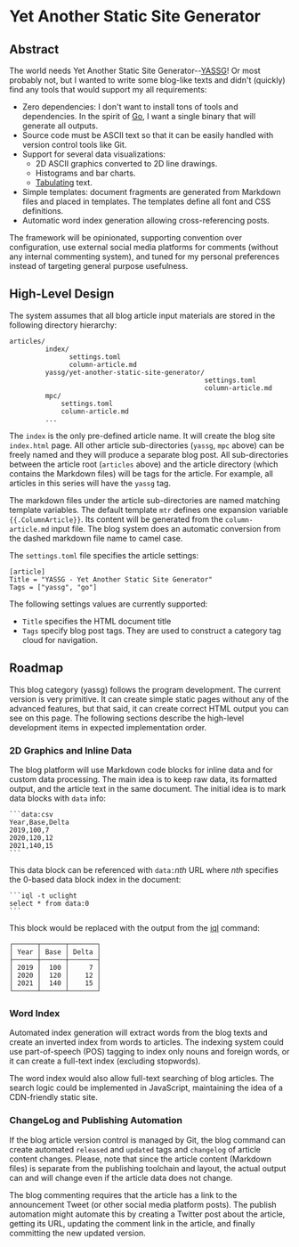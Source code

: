 [//]: # (-*- markdown -*-)

# Yet Another Static Site Generator

## Abstract

The world needs Yet Another Static Site
Generator--[YASSG](https://github.com/markkurossi/blog)! Or most
probably not, but I wanted to write some blog-like texts and didn't
(quickly) find any tools that would support my all requirements:

 - Zero dependencies: I don't want to install tons of tools and
   dependencies. In the spirit of [Go](https://go.dev/), I want a
   single binary that will generate all outputs.
 - Source code must be ASCII text so that it can be easily handled
   with version control tools like Git.
 - Support for several data visualizations:
   - 2D ASCII graphics converted to 2D line drawings.
   - Histograms and bar charts.
   - [Tabulating](https://github.com/markkurossi/tabulate) text.
 - Simple templates: document fragments are generated from Markdown
   files and placed in templates. The templates define all font and
   CSS definitions.
 - Automatic word index generation allowing cross-referencing posts.

The framework will be opinionated, supporting convention over
configuration, use external social media platforms for comments
(without any internal commenting system), and tuned for my personal
preferences instead of targeting general purpose usefulness.

## High-Level Design

The system assumes that all blog article input materials are stored in
the following directory hierarchy:

    articles/
             index/
                   settings.toml
                   column-article.md
             yassg/yet-another-static-site-generator/
                                                     settings.toml
                                                     column-article.md
             mpc/
                 settings.toml
                 column-article.md
             ...

The `index` is the only pre-defined article name. It will create the
blog site `index.html` page. All other article sub-directories
(`yassg`, `mpc` above) can be freely named and they will produce a
separate blog post. All sub-directories between the article root
(`articles` above) and the article directory (which contains the
Markdown files) will be tags for the article. For example, all
articles in this series will have the `yassg` tag.

The markdown files under the article sub-directories are named
matching template variables. The default template `mtr` defines one
expansion variable `{{.ColumnArticle}}`. Its content will be generated
from the `column-article.md` input file. The blog system does an
automatic conversion from the dashed markdown file name to camel case.

The `settings.toml` file specifies the article settings:

    [article]
    Title = "YASSG - Yet Another Static Site Generator"
    Tags = ["yassg", "go"]

The following settings values are currently supported:

 - `Title` specifies the HTML document title
 - `Tags` specify blog post tags. They are used to construct a
   category tag cloud for navigation.

## Roadmap

This blog category (yassg) follows the program development. The
current version is very primitive. It can create simple static pages
without any of the advanced features, but that said, it can create
correct HTML output you can see on this page. The following sections
describe the high-level development items in expected implementation
order.

### 2D Graphics and Inline Data

The blog platform will use Markdown code blocks for inline data and
for custom data processing. The main idea is to keep raw data, its
formatted output, and the article text in the same document. The
initial idea is to mark data blocks with `data` info:

    ```data:csv
    Year,Base,Delta
    2019,100,7
    2020,120,12
    2021,140,15
    ```

This data block can be referenced with `data:`_nth_ URL where _nth_
specifies the 0-based data block index in the document:

    ```iql -t uclight
    select * from data:0
    ```

This block would be replaced with the output from the
[iql](https://github.com/markkurossi/iql) command:

```
┌──────┬──────┬───────┐
│ Year │ Base │ Delta │
├──────┼──────┼───────┤
│ 2019 │  100 │     7 │
│ 2020 │  120 │    12 │
│ 2021 │  140 │    15 │
└──────┴──────┴───────┘
```

### Word Index

Automated index generation will extract words from the blog texts and
create an inverted index from words to articles. The indexing system
could use part-of-speech (POS) tagging to index only nouns and foreign
words, or it can create a full-text index (excluding stopwords).

The word index would also allow full-text searching of blog
articles. The search logic could be implemented in JavaScript,
maintaining the idea of a CDN-friendly static site.

### ChangeLog and Publishing Automation

If the blog article version control is managed by Git, the blog
command can create automated `released` and `updated` tags and
`changelog` of article content changes. Please, note that since the
article content (Markdown files) is separate from the publishing
toolchain and layout, the actual output can and will change even if
the article data does not change.

The blog commenting requires that the article has a link to the
announcement Tweet (or other social media platform posts). The publish
automation might automate this by creating a Twitter post about the
article, getting its URL, updating the comment link in the article,
and finally committing the new updated version.
